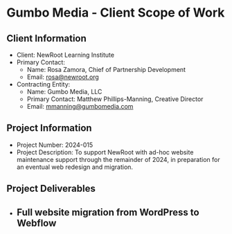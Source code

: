 # Gumbo Media - Client Scope of Work

## Client Information

- Client: NewRoot Learning Institute
- Primary Contact:
  - Name: Rosa Zamora, Chief of Partnership Development
  - Email: rosa@newroot.org
- Contracting Entity:
  - Name: Gumbo Media, LLC
  - Primary Contact: Matthew Phillips-Manning, Creative Director
  - Email: mmanning@gumbomedia.com
  
## Project Information

- Project Number: 2024-015
- Project Description: To support NewRoot with ad-hoc website maintenance support through the remainder of 2024, in preparation for an eventual web redesign and migration.

## Project Deliverables

- Full website migration from WordPress to Webflow
  - 